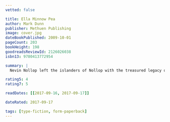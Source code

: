 ```yaml
---
vetted: false

title: Ella Minnow Pea
author: Mark Dunn
publisher: Methuen Publishing
image: cover.jpg
dateBookPublished: 2009-10-01
pageCount: 203
bookHeight: 198
goodreadsReviewId: 2126026038
isbn13: 9780413772954

summary: |
  Nevin Nollop left the islanders of Nollop with the treasured legacy of his pangram the quick brown fox jumps over the lazy dog. But as the letters begin to crumble on the monumental inscription, the island's council forbids the use of the lost letters and silence threatens Ella and her family.

rating5: 4
rating7: 5

readDates: [[2017-09-16, 2017-09-17]]

dateRated: 2017-09-17

tags: [type-fiction, form-paperback]
---
```

